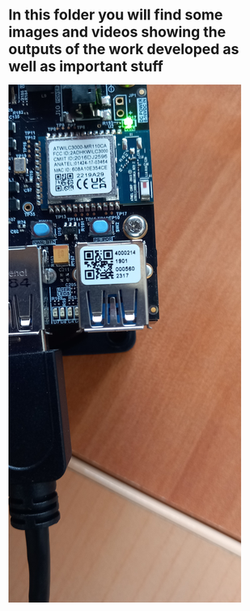 # In this folder you will find some images and videos showing the outputs of the work developed as well as important stuff
![Serial_number](Serial_number.jpg)
